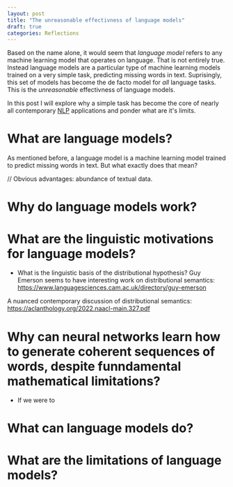 ```yaml
---
layout: post
title: "The unreasonable effectivness of language models"
draft: true
categories: Reflections
---
```



Based on the name alone, it would seem that _language model_ refers to any machine learning model that operates on language.
That is not entirely true.
Instead language models are a particular type of machine learning models trained on a very simple task, predicting missing words in text.
Suprisingly, this set of models has become the de facto model for _all_ language tasks.
This is the _unreasonable_ effectivness of language models.
<!-- Maybe  frame this article from the perspective _the simple task at the core of ChatGPT_-->
In this post I will explore why a simple task has become the core of nearly all contemporary [NLP](https://arminbagrat.com/What-on-Earth-is-Natural-Language-Processing/) applications and ponder what are it's limits.

# What are language models?

As mentioned before, a language model is a machine learning model trained to predict missing words in text.
But what exactly does that mean?

// Obvious advantages: abundance of textual data.

# Why do language models work?

# What are the linguistic motivations for language models?

- What is the linguistic basis of the distributional hypothesis?
Guy Emerson seems to have interesting work on distributional semantics: https://www.languagesciences.cam.ac.uk/directory/guy-emerson

A nuanced contemporary discussion of distributional semantics: https://aclanthology.org/2022.naacl-main.327.pdf

# Why can neural networks learn how to generate coherent sequences of words, despite funndamental mathematical limitations?

- If we were to 

# What can language models do?

# What are the limitations of language models?
